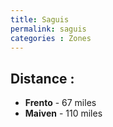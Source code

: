 ```yaml
---
title: Saguis
permalink: saguis
categories : Zones
---
```


## Distance :
- **Frento** - 67 miles
- **Maiven** - 110 miles
